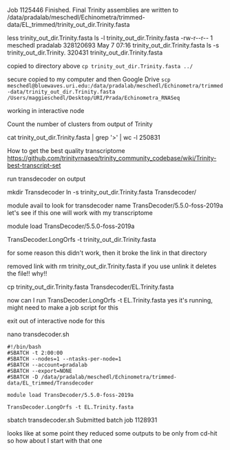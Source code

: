 

Job 1125446 Finished.  Final Trinity assemblies are written to /data/pradalab/meschedl/Echinometra/trimmed-data/EL_trimmed/trinity_out_dir.Trinity.fasta


less trinity_out_dir.Trinity.fasta
ls -l trinity_out_dir.Trinity.fasta
-rw-r--r-- 1 meschedl pradalab 328120693 May  7 07:16 trinity_out_dir.Trinity.fasta
ls -s trinity_out_dir.Trinity.
320431 trinity_out_dir.Trinity.fasta

copied to directory above
`cp trinity_out_dir.Trinity.fasta ../`

secure copied to my computer and then Google Drive
`scp meschedl@bluewaves.uri.edu:/data/pradalab/meschedl/Echinometra/trimmed-data/trinity_out_dir.Trinity.fasta /Users/maggieschedl/Desktop/URI/Prada/Echinometra_RNASeq`


working in interactive node

Count the number of clusters from output of Trinity


cat trinity_out_dir.Trinity.fasta | grep '>' | wc -l
250831


How to get the best quality transcriptome
https://github.com/trinityrnaseq/trinity_community_codebase/wiki/Trinity-best-transcript-set

run transdecoder on output

mkdir Transdecoder
ln -s trinity_out_dir.Trinity.fasta Transdecoder/

module avail to look for transdecoder name
TransDecoder/5.5.0-foss-2019a let's see if this one will work with my transcriptome

module load TransDecoder/5.5.0-foss-2019a

TransDecoder.LongOrfs -t trinity_out_dir.Trinity.fasta

for some reason this didn't work, then it broke the link in that directory

removed link with rm trinity_out_dir.Trinity.fasta
if you use unlink it deletes the file!! why!!

cp trinity_out_dir.Trinity.fasta Transdecoder/EL.Trinity.fasta

now can I run
TransDecoder.LongOrfs -t EL.Trinity.fasta
yes it's running, might need to make a job script for this

exit out of interactive node for this

nano transdecoder.sh

```
#!/bin/bash
#SBATCH -t 2:00:00
#SBATCH --nodes=1 --ntasks-per-node=1
#SBATCH --account=pradalab
#SBATCH --export=NONE
#SBATCH -D /data/pradalab/meschedl/Echinometra/trimmed-data/EL_trimmed/Transdecoder

module load TransDecoder/5.5.0-foss-2019a

TransDecoder.LongOrfs -t EL.Trinity.fasta
```

sbatch transdecoder.sh
Submitted batch job 1128931



looks like at some point they reduced some outputs to be only from cd-hit so how about I start with that one
